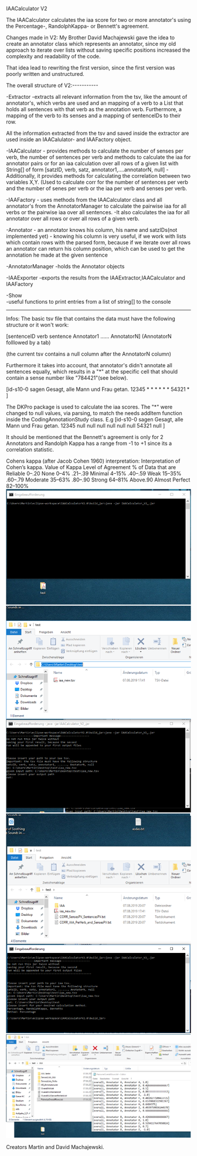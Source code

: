 IAACalculator V2


The IAACalculator calculates the iaa score for two or more annotator's
using the Percentage-, RandolphKappa- or Bennett's agreement.


Changes made in V2:
My Brother David Machajewski gave the idea to create an annotator class which
represents an annotator, since my old approach to iterate over lists without
saving specific positions increased the complexity and readability of the code.

That idea lead to rewriting the first version, since
the first version was poorly written and unstructured.

The overall structure of V2:-----------

-Extractor
		-extracts all relevant information from the tsv, like the amount of annotator's,
		which verbs are used and an mapping of a verb to a List that holds all sentences with that
		verb as the annotation verb.
		Furthermore, a mapping of the verb to its senses and a mapping of sentenceIDs to their row.
	
All the information extracted from the tsv and saved inside the extractor 
are used inside an IAACalulator- and IAAFactory object.

-IAACalculator
	- provides methods to calculate the number of senses per verb, the number of sentences per verb
	 and methods to calculate the iaa for annotator pairs or for an iaa calculation over all rows
	 of a given list with String[] of form
	 [satzID, verb, satz, annotator1,....annotatorN, null]
	-Additionally, it provides methods for calculating the correlation between two 
	variables X,Y. (Used to calculate corr for the number of sentences per verb 
	and the number of senes per verb or the iaa per verb and senses per verb.
	
	
-IAAFactory
	- uses methods from the IAACalculator class and all annotator's from the AnnotatorManager
	 to calculate the pairwise iaa for all verbs or the pairwise iaa over all sentences.
	-It also calculates the iaa for all annotator over all rows or over all rows of a given verb.

-Annotator
	- an annotator knows his column, his name and satzIDs(not implemented yet)
	- knowing his column is very useful, if we work with lists which contain rows
	with the parsed form, because if we iterate over all rows an annotator can
	return his column position, which can be used to get the annotation he made at the given sentence

-AnnotatorManager
	-holds the Annotator objects	 

-IAAExporter 
	-exports the results from the IAAExtractor,IAACalculator and IAAFactory
	
-Show	
	-useful functions to print entries from a list of string[] to the console

----------------------------------------------------------------------------------------
	
Infos:
The basic tsv file that contains the data must have the following 
structure or it won't work:

[sentenceID  verb  sentence  Annotator1  ......  AnnotatorN] (AnnotatorN folllowed by a tab)

(the current tsv contains a null column after the AnnotatorN column)

Furthermore it takes into account, that annotator's didn't
annotate all sentences equally, which results in a "*" at the specific cell
that should contain a sense number like "784421"(see below).

[id-s10-0	sagen	Gesagt, alle Mann und Frau getan.	12345	*	*	*	*	*	*	54321	*	]


The DKPro package is used to calculate the iaa scores.
The "*" were changed to null values, via parsing, to match the needs addItem function
inside the CodingAnnotationStudy class.
E.g
[id-s10-0	sagen	Gesagt, alle Mann und Frau getan.	12345	null	null	null	null	null	null	54321	null	]


It should be mentioned that the Bennett's agreement is only for
2 Annotators and Randolph Kappa has a range from -1 to +1
since its a correlation statistic.

Cohens kappa (after Jacob Cohen 1960) interpretation:
Interpretation of Cohen’s kappa.
Value of Kappa	         Level of Agreement	       % of Data that are Reliable
0–.20	                       None	                         0–4%
.21–.39	                      Minimal                        4–15%
.40–.59	                        Weak                        15–35%
.60–.79	                      Moderate                      35–63%
.80–.90	                       Strong	                    64–81%
Above.90	               Almost Perfect	                82–100%
\
![step1](https://raw.githubusercontent.com/MartinJewski/IAACalculatorV2/master/pictures/step1.png?raw=true)
![step2](https://raw.githubusercontent.com/MartinJewski/IAACalculatorV2/master/pictures/step2.png?raw=true)
![step3](https://raw.githubusercontent.com/MartinJewski/IAACalculatorV2/master/pictures/step3.png?raw=true)
![step4](https://raw.githubusercontent.com/MartinJewski/IAACalculatorV2/master/pictures/step4.png?raw=true)


Creators Martin and David Machajewski.
